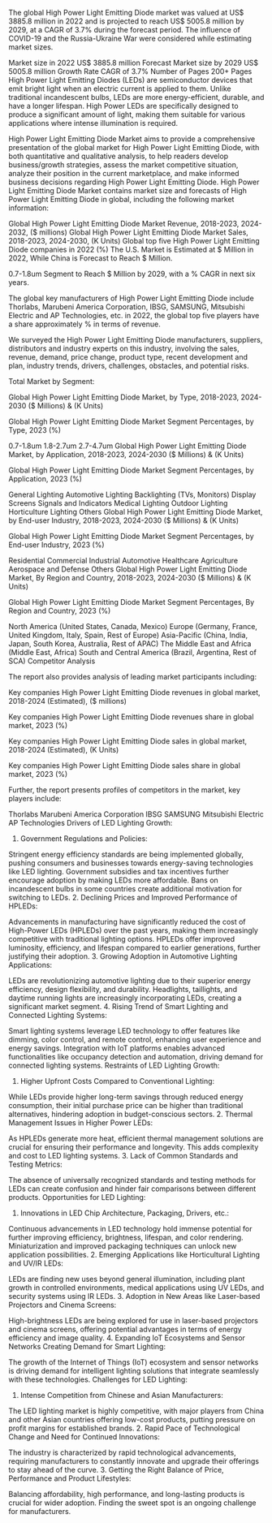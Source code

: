 The global High Power Light Emitting Diode market was valued at US$ 3885.8 million in 2022 and is projected to reach US$ 5005.8 million by 2029, at a CAGR of 3.7% during the forecast period. The influence of COVID-19 and the Russia-Ukraine War were considered while estimating market sizes.

Market size in 2022	US$ 3885.8 million	Forecast Market size by 2029	US$ 5005.8 million
Growth Rate	CAGR of 3.7%	Number of Pages	200+ Pages
High Power Light Emitting Diodes (LEDs) are semiconductor devices that emit bright light when an electric current is applied to them. Unlike traditional incandescent bulbs, LEDs are more energy-efficient, durable, and have a longer lifespan. High Power LEDs are specifically designed to produce a significant amount of light, making them suitable for various applications where intense illumination is required.



High Power Light Emitting Diode Market aims to provide a comprehensive presentation of the global market for High Power Light Emitting Diode, with both quantitative and qualitative analysis, to help readers develop business/growth strategies, assess the market competitive situation, analyze their position in the current marketplace, and make informed business decisions regarding High Power Light Emitting Diode. High Power Light Emitting Diode Market contains market size and forecasts of High Power Light Emitting Diode in global, including the following market information:

Global High Power Light Emitting Diode Market Revenue, 2018-2023, 2024-2032, ($ millions)
Global High Power Light Emitting Diode Market Sales, 2018-2023, 2024-2030, (K Units)
Global top five High Power Light Emitting Diode companies in 2022 (%)
The U.S. Market is Estimated at $ Million in 2022, While China is Forecast to Reach $ Million.

0.7-1.8um Segment to Reach $ Million by 2029, with a % CAGR in next six years.

The global key manufacturers of High Power Light Emitting Diode include Thorlabs, Marubeni America Corporation, IBSG, SAMSUNG, Mitsubishi Electric and AP Technologies, etc. in 2022, the global top five players have a share approximately % in terms of revenue.

We surveyed the High Power Light Emitting Diode manufacturers, suppliers, distributors and industry experts on this industry, involving the sales, revenue, demand, price change, product type, recent development and plan, industry trends, drivers, challenges, obstacles, and potential risks.

Total Market by Segment:

Global High Power Light Emitting Diode Market, by Type, 2018-2023, 2024-2030 ($ Millions) & (K Units)

Global High Power Light Emitting Diode Market Segment Percentages, by Type, 2023 (%)

0.7-1.8um
1.8-2.7um
2.7-4.7um
Global High Power Light Emitting Diode Market, by Application, 2018-2023, 2024-2030 ($ Millions) & (K Units)

Global High Power Light Emitting Diode Market Segment Percentages, by Application, 2023 (%)

General Lighting
Automotive Lighting
Backlighting (TVs, Monitors)
Display Screens
Signals and Indicators
Medical Lighting
Outdoor Lighting
Horticulture Lighting
Others
Global High Power Light Emitting Diode Market, by End-user Industry, 2018-2023, 2024-2030 ($ Millions) & (K Units)

Global High Power Light Emitting Diode Market Segment Percentages, by End-user Industry, 2023 (%)

Residential
Commercial
Industrial
Automotive
Healthcare
Agriculture
Aerospace and Defense
Others
Global High Power Light Emitting Diode Market, By Region and Country, 2018-2023, 2024-2030 ($ Millions) & (K Units)

Global High Power Light Emitting Diode Market Segment Percentages, By Region and Country, 2023 (%)

North America (United States, Canada, Mexico)
Europe (Germany, France, United Kingdom, Italy, Spain, Rest of Europe)
Asia-Pacific (China, India, Japan, South Korea, Australia, Rest of APAC)
The Middle East and Africa (Middle East, Africa)
South and Central America (Brazil, Argentina, Rest of SCA)
Competitor Analysis

The report also provides analysis of leading market participants including:

Key companies High Power Light Emitting Diode revenues in global market, 2018-2024 (Estimated), ($ millions)

Key companies High Power Light Emitting Diode revenues share in global market, 2023 (%)

Key companies High Power Light Emitting Diode sales in global market, 2018-2024 (Estimated), (K Units)

Key companies High Power Light Emitting Diode sales share in global market, 2023 (%)

Further, the report presents profiles of competitors in the market, key players include:

Thorlabs
Marubeni America Corporation
IBSG
SAMSUNG
Mitsubishi Electric
AP Technologies
Drivers of LED Lighting Growth:
1. Government Regulations and Policies:

Stringent energy efficiency standards are being implemented globally, pushing consumers and businesses towards energy-saving technologies like LED lighting.
Government subsidies and tax incentives further encourage adoption by making LEDs more affordable.
Bans on incandescent bulbs in some countries create additional motivation for switching to LEDs.
2. Declining Prices and Improved Performance of HPLEDs:

Advancements in manufacturing have significantly reduced the cost of High-Power LEDs (HPLEDs) over the past years, making them increasingly competitive with traditional lighting options.
HPLEDs offer improved luminosity, efficiency, and lifespan compared to earlier generations, further justifying their adoption.
3. Growing Adoption in Automotive Lighting Applications:

LEDs are revolutionizing automotive lighting due to their superior energy efficiency, design flexibility, and durability.
Headlights, taillights, and daytime running lights are increasingly incorporating LEDs, creating a significant market segment.
4. Rising Trend of Smart Lighting and Connected Lighting Systems:

Smart lighting systems leverage LED technology to offer features like dimming, color control, and remote control, enhancing user experience and energy savings.
Integration with IoT platforms enables advanced functionalities like occupancy detection and automation, driving demand for connected lighting systems.
Restraints of LED Lighting Growth:
1. Higher Upfront Costs Compared to Conventional Lighting:

While LEDs provide higher long-term savings through reduced energy consumption, their initial purchase price can be higher than traditional alternatives, hindering adoption in budget-conscious sectors.
2. Thermal Management Issues in Higher Power LEDs:

As HPLEDs generate more heat, efficient thermal management solutions are crucial for ensuring their performance and longevity. This adds complexity and cost to LED lighting systems.
3. Lack of Common Standards and Testing Metrics:

The absence of universally recognized standards and testing methods for LEDs can create confusion and hinder fair comparisons between different products.
Opportunities for LED Lighting:
1. Innovations in LED Chip Architecture, Packaging, Drivers, etc.:

Continuous advancements in LED technology hold immense potential for further improving efficiency, brightness, lifespan, and color rendering.
Miniaturization and improved packaging techniques can unlock new application possibilities.
2. Emerging Applications like Horticultural Lighting and UV/IR LEDs:

LEDs are finding new uses beyond general illumination, including plant growth in controlled environments, medical applications using UV LEDs, and security systems using IR LEDs.
3. Adoption in New Areas like Laser-based Projectors and Cinema Screens:

High-brightness LEDs are being explored for use in laser-based projectors and cinema screens, offering potential advantages in terms of energy efficiency and image quality.
4. Expanding IoT Ecosystems and Sensor Networks Creating Demand for Smart Lighting:

The growth of the Internet of Things (IoT) ecosystem and sensor networks is driving demand for intelligent lighting solutions that integrate seamlessly with these technologies.
Challenges for LED Lighting:
1. Intense Competition from Chinese and Asian Manufacturers:

The LED lighting market is highly competitive, with major players from China and other Asian countries offering low-cost products, putting pressure on profit margins for established brands.
2. Rapid Pace of Technological Change and Need for Continued Innovations:

The industry is characterized by rapid technological advancements, requiring manufacturers to constantly innovate and upgrade their offerings to stay ahead of the curve.
3. Getting the Right Balance of Price, Performance and Product Lifestyles:

Balancing affordability, high performance, and long-lasting products is crucial for wider adoption. Finding the sweet spot is an ongoing challenge for manufacturers.
